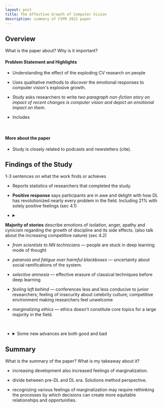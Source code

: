 ```yaml
---
layout: post
title: The Affective Growth of Computer Vision
description: summary of CVPR 2021 paper
---
```


## Overview

What is the paper about? Why is it important?

#### Problem Statement and Highlights

- Understanding the effect of the exploding CV research on people

- Uses qualitative methods to *discover* the emotional responses to computer vision's explosive growth.

- Study asks researchers to write _two paragraph non-fiction story on impact of recent changes is computer vision and depict an emotional impact on them._

- Includes

<br />

#### More about the paper

- Study is closely related to podcasts and newsletters (cite).

## Findings of the Study

1-3 sentences on what the work finds or achieves

- Reports statistics of researchers that completed the study.

- **Positive response** says participants are in awe and delight with how DL has revolutionized nearly every problem in the field. Including 21% with solely positive feelings (sec 4.1)

- <details><summary>

**Majority of stories** describe emotions of isolation, anger, apathy and cynicism regarding the growth of discipline and its side effects. (also talk about the increasing competitive nature) (sec 4.2)

</summary>

   - _from scientists to NN technicians_ — people are stuck in deep learning mode of thought

   - *paranoia and fatigue over harmful blackboxes* — uncertainty about social ramifications of the system.

   - _selective amnesia_ — effective erasure of classical techniques before deep learning

   - *feeling left behind —* conferences less and less conducive to junior researchers; feeling of insecurity about celebrity culture; competitive environment making researchers feel unwelcome

   - *marginalizing ethics —* ethics doesn't constitute core topics for a large majority in the field.

   <br />

  </details>

- <details><summary>Some new advances are both good and bad</summary>

   - *newfound opportunities —* students. have more opportunities than ever, and also disregard for such because of vast number of choices

   - *industry reinforcing the DL science —* competitive job market, ill-prepared candidates, frustration over industry funded research problem in academic labs.

   <br />

  </details>

## Summary

What is the summary of the paper? What is my takeaway about it?

- increasing development also increased feelings of marginalization.

- divide between pre-DL and DL era. Solutions method perspective.

- recognizing various feelings of marginalization may require rethinking the processes by which decisions can create more equitable relationships and opportunities.
